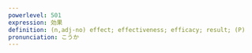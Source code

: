 ```yaml
---
powerlevel: 501
expression: 効果
definition: (n,adj-no) effect; effectiveness; efficacy; result; (P)
pronunciation: こうか
---
```

